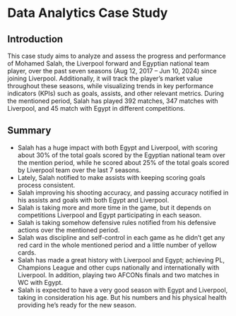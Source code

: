 # Data Analytics Case Study
## Introduction
This case study aims to analyze and assess the progress and performance of Mohamed Salah, the Liverpool forward and Egyptian national team player, over the past seven seasons (Aug 12, 2017 – Jun 10, 2024) since joining Liverpool. Additionally, it will track the player’s market value throughout these seasons, while visualizing trends in key performance indicators (KPIs) such as goals, assists, and other relevant metrics.
During the mentioned period, Salah has played 392 matches, 347 matches with Liverpool, and 45 match with Egypt in different competitions.

## Summary
*	Salah has a huge impact with both Egypt and Liverpool, with scoring about 30% of the total goals scored by the Egyptian national team over the mention period, while he scored about 25% of the total goals scored by Liverpool team over the last 7 seasons.
*	Lately, Salah notified to make assists with keeping scoring goals process consistent.
*	Salah improving his shooting accuracy, and passing accuracy notified in his assists and goals with both Egypt and Liverpool.
*	Salah is taking more and more time in the game, but it depends on competitions Liverpool and Egypt participating in each season.
*	Salah is taking somehow defensive rules notified from his defensive actions over the mentioned period.
*	Salah was discipline and self-control in each game as he didn’t get any red card in the whole mentioned period and a little number of yellow cards. 
*	Salah has made a great history with Liverpool and Egypt; achieving PL, Champions League and other cups nationally and internationally with Liverpool. In addition, playing two AFCONs finals and two matches in WC with Egypt.
*	Salah is expected to have a very good season with Egypt and Liverpool, taking in consideration his age. But his numbers and his physical health providing he’s ready for the new season.  
